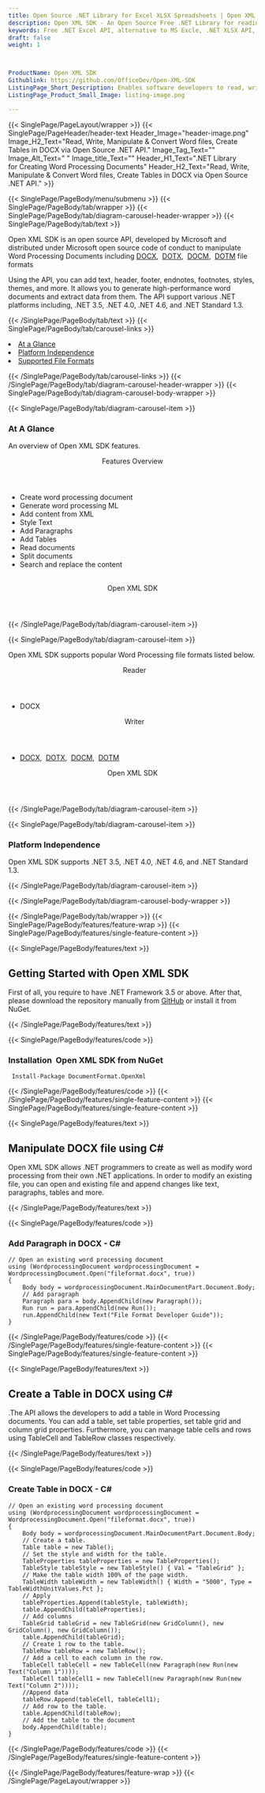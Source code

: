 ```yaml
---
title: Open Source .NET Library for Excel XLSX Spreadsheets | Open XML SDK
description: Open XML SDK - An Open Source Free .NET Library for reading & writing Excel spreadsheet. Developers can add sheets, text, table, formulas and more via .NET API.
keywords: Free .NET Excel API, alternative to MS Excle, .NET XLSX API, .NET ODS, .NET CSV,  C# Excel API, .NET Excel Library, C# Spreadsheets API, create spreadsheet, add comments to cells,  Read XLSX files, Add Image in Excel cell, read spreadsheet files
draft: false
weight: 1



ProductName: Open XML SDK
Githublink: https://github.com/OfficeDev/Open-XML-SDK
ListingPage_Short_Description: Enables software developers to read, write & convert Word Processing document using from .NET applications.
ListingPage_Product_Small_Image: listing-image.png 

---
```


{{< SinglePage/PageLayout/wrapper >}}
{{< SinglePage/PageHeader/header-text
Header_Image="header-image.png"
Image_H2_Text="Read, Write, Manipulate & Convert Word files, Create Tables in DOCX via Open Source .NET API."
Image_Tag_Text=""
Image_Alt_Text=" "
Image_title_Text=""
Header_H1_Text=".NET Library for Creating Word Processing Documents"
Header_H2_Text="Read, Write, Manipulate & Convert Word files, Create Tables in DOCX via Open Source .NET API." >}}

{{< SinglePage/PageBody/menu/submenu >}}
{{< SinglePage/PageBody/tab/wrapper >}}
{{< SinglePage/PageBody/tab/diagram-carousel-header-wrapper >}}
{{< SinglePage/PageBody/tab/text >}}



<p>Open XML SDK is an open source API, developed by Microsoft and distributed under Microsoft open source code of conduct to manipulate Word Processing Documents including <a href="https://wiki.fileformat.com/word-processing/docx/">DOCX</a>,  <a href="https://wiki.fileformat.com/word-processing/dotx/">DOTX</a>,  <a href="https://wiki.fileformat.com/word-processing/docm/">DOCM</a>,  <a href="https://wiki.fileformat.com/spreadsheet/dotm/">DOTM</a> file formats</p>
<p>Using the API, you can add text, header, footer, endnotes, footnotes, styles, themes, and more. It allows you to generate high-performance word documents and extract data from them. The API support various .NET platforms including, .NET 3.5, .NET 4.0, .NET 4.6, and .NET Standard 1.3.</p>

{{< /SinglePage/PageBody/tab/text >}}
{{< SinglePage/PageBody/tab/carousel-links >}}

<li data-target="#diagramcarousel" data-slide-to="0"><a href="#">At a Glance</a></li>
<li data-target="#diagramcarousel" data-slide-to="2"><a href="#">Platform Independence</a></li>
<li data-target="#diagramcarousel" data-slide-to="1"><a class="activetab" href="#">Supported File Formats</a></li>


{{< /SinglePage/PageBody/tab/carousel-links >}}
{{< /SinglePage/PageBody/tab/diagram-carousel-header-wrapper >}}
{{< SinglePage/PageBody/tab/diagram-carousel-body-wrapper >}}

{{< SinglePage/PageBody/tab/diagram-carousel-item >}}
<h3>At A Glance</h3>
<p>An overview of Open XML SDK features.</p>
<div class="diagram1 d1-poi">
<div class="d1-row">
<div class="d1-col d1-left"><header>Features Overview</header>
<ul>
<li>Create word processing document</li>
<li>Generate word processing ML</li>
<li>Add content from XML</li>
<li>Style Text</li>
<li>Add Paragraphs</li>
<li>Add Tables</li>
<li>Read documents</li>
<li>Split documents</li>
<li>Search and replace the content</li>
</ul>
</div>
<!--/left-->
<div class="d1-col d1-right"> </div>
</div>
<div class="d1-logo" style="border: none;"><!--<img src='listing-image.png' alt="Compression APIs for .NET" />--><header>Open XML SDK</header><footer><small></small></footer></div>
<!--/logo--></div>
<!--/diagram1-->
{{< /SinglePage/PageBody/tab/diagram-carousel-item >}}

{{< SinglePage/PageBody/tab/diagram-carousel-item >}}
<p>Open XML SDK supports popular Word Processing file formats listed below.</p>
<div class="diagram1 d2  d1-poi">
<div class="d1-row">
<div class="d1-col d1-left"><header><i class="fa fa-arrows-v "> </i> Reader</header>
<ul>
<li>DOCX</li>
</ul>
</div>
<!--/left-->
<div class="d1-col d1-right"><header><i class="fa  fa-long-arrow-down"> </i> Writer</header>
<ul>
<li><a href="https://wiki.fileformat.com/word-processing/docx/">DOCX</a>,  <a href="https://wiki.fileformat.com/word-processing/dotx/">DOTX</a>,  <a href="https://wiki.fileformat.com/word-processing/docm/">DOCM</a>,  <a href="https://wiki.fileformat.com/spreadsheet/dotm/">DOTM</a></li>
</ul>
</div>
<!--/right--></div>
<!--/row-->
<div class="d1-logo" style="border: none;"><!--<img src='listing-image.png' alt="Compression APIs for .NET" />--><header>Open XML SDK</header><footer><small></small></footer></div>
<!--/logo--></div>
<!--/diagram2-->
{{< /SinglePage/PageBody/tab/diagram-carousel-item >}}

{{< SinglePage/PageBody/tab/diagram-carousel-item >}}
<h3>Platform Independence</h3>
<p>Open XML SDK supports .NET 3.5, .NET 4.0, .NET 4.6, and .NET Standard 1.3.</p>
{{< /SinglePage/PageBody/tab/diagram-carousel-item >}}

{{< /SinglePage/PageBody/tab/diagram-carousel-body-wrapper >}}

{{< /SinglePage/PageBody/tab/wrapper >}}
{{< SinglePage/PageBody/features/feature-wrap >}}
{{< SinglePage/PageBody/features/single-feature-content >}}

{{< SinglePage/PageBody/features/text >}}
<h2 class="h2title">Getting Started with Open XML SDK</h2>
<p>First of all, you require to have .NET Framework 3.5 or above. After that, please download the repository manually from <a href="https://github.com/OfficeDev/Open-XML-SDK">GitHub</a> or install it from NuGet.</p>
{{< /SinglePage/PageBody/features/text >}}

{{< SinglePage/PageBody/features/code >}}
<h3>Installation  Open XML SDK from NuGet</h3>
<pre><code class="html"> Install-Package DocumentFormat.OpenXml</code></pre>


{{< /SinglePage/PageBody/features/code >}}
{{< /SinglePage/PageBody/features/single-feature-content >}}
{{< SinglePage/PageBody/features/single-feature-content >}}

{{< SinglePage/PageBody/features/text >}}
<h2 class="h2title">Manipulate DOCX file using C#</h2>
<p>Open XML SDK allows .NET programmers to create as well as modify word processing from their own .NET applications. In order to modify an existing file, you can open and existing file and append changes like text, paragraphs, tables and more.</p>
{{< /SinglePage/PageBody/features/text >}}

{{< SinglePage/PageBody/features/code >}}
<h3>Add Paragraph in DOCX - C#</h3>
<pre><code class="c#">// Open an existing word processing document
using (WordprocessingDocument wordprocessingDocument = WordprocessingDocument.Open("fileformat.docx", true))
{
    Body body = wordprocessingDocument.MainDocumentPart.Document.Body;
    // Add paragraph
    Paragraph para = body.AppendChild(new Paragraph());
    Run run = para.AppendChild(new Run());
    run.AppendChild(new Text("File Format Developer Guide"));
}
</code></pre>


{{< /SinglePage/PageBody/features/code >}}
{{< /SinglePage/PageBody/features/single-feature-content >}}
{{< SinglePage/PageBody/features/single-feature-content >}}

{{< SinglePage/PageBody/features/text >}}
<h2 class="h2title">Create a Table in DOCX using C#</h2>
<p>.The API allows the developers to add a table in Word Processing documents. You can add a table, set table properties, set table grid and column grid properties. Furthermore, you can manage table cells and rows using TableCell and TableRow classes respectively.</p>
{{< /SinglePage/PageBody/features/text >}}

{{< SinglePage/PageBody/features/code >}}
<h3>Create Table in DOCX - C#</h3>
<pre><code class="c#">// Open an existing word processing document
using (WordprocessingDocument wordprocessingDocument = WordprocessingDocument.Open("fileformat.docx", true))
{
    Body body = wordprocessingDocument.MainDocumentPart.Document.Body;
    // Create a table.
    Table table = new Table();
    // Set the style and width for the table.
    TableProperties tableProperties = new TableProperties();
    TableStyle tableStyle = new TableStyle() { Val = "TableGrid" };
    // Make the table width 100% of the page width.
    TableWidth tableWidth = new TableWidth() { Width = "5000", Type = TableWidthUnitValues.Pct };
    // Apply
    tableProperties.Append(tableStyle, tableWidth);
    table.AppendChild(tableProperties);
    // Add columns
    TableGrid tableGrid = new TableGrid(new GridColumn(), new GridColumn(), new GridColumn());
    table.AppendChild(tableGrid);
    // Create 1 row to the table.
    TableRow tableRow = new TableRow();
    // Add a cell to each column in the row.
    TableCell tableCell = new TableCell(new Paragraph(new Run(new Text("Column 1"))));
    TableCell tableCell1 = new TableCell(new Paragraph(new Run(new Text("Column 2"))));
    //Append data
    tableRow.Append(tableCell, tableCell1);
    // Add row to the table.
    table.AppendChild(tableRow);
    // Add the table to the document
    body.AppendChild(table);
}
</code></pre>


{{< /SinglePage/PageBody/features/code >}}
{{< /SinglePage/PageBody/features/single-feature-content >}}

{{< /SinglePage/PageBody/features/feature-wrap >}}
{{< /SinglePage/PageLayout/wrapper >}}